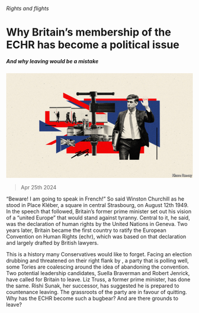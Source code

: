 ###### Rights and flights

# Why Britain’s membership of the ECHR has become a political issue 

##### And why leaving would be a mistake 

![image](images/20240427_BRD002.jpg) 

> Apr 25th 2024 

“Beware! I am going to speak in French!” So said Winston Churchill as he stood in Place Kléber, a square in central Strasbourg, on August 12th 1949. In the speech that followed, Britain’s former prime minister set out his vision of a “united Europe” that would stand against tyranny. Central to it, he said, was the declaration of human rights by the United Nations in Geneva. Two years later, Britain became the first country to ratify the European Convention on Human Rights (echr), which was based on that declaration and largely drafted by British lawyers. 

This is a history many Conservatives would like to forget. Facing an election drubbing and threatened on their right flank by , a party that is polling well, some Tories are coalescing around the idea of abandoning the convention. Two potential leadership candidates, Suella Braverman and Robert Jenrick, have called for Britain to leave. Liz Truss, a former prime minister, has done the same. Rishi Sunak, her successor, has suggested he is prepared to countenance leaving. The grassroots of the party are in favour of quitting. Why has the ECHR become such a bugbear? And are there grounds to leave?

